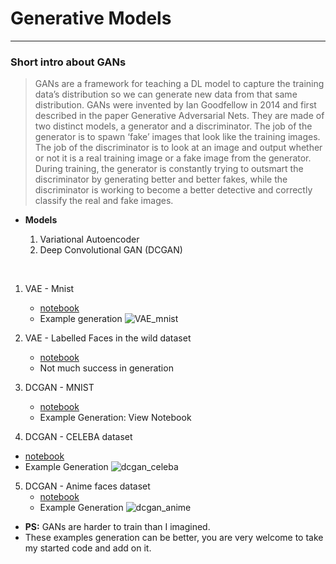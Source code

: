# Generative Models

-----------------

### Short intro about GANs

> GANs are a framework for teaching a DL model to capture the training data’s distribution so we can generate new data from that same distribution. GANs were invented by Ian Goodfellow in 2014 and first described in the paper Generative Adversarial Nets. They are made of two distinct models, a generator and a discriminator. The job of the generator is to spawn ‘fake’ images that look like the training images. The job of the discriminator is to look at an image and output whether or not it is a real training image or a fake image from the generator. During training, the generator is constantly trying to outsmart the discriminator by generating better and better fakes, while the discriminator is working to become a better detective and correctly classify the real and fake images. 

* **Models**

  1) Variational Autoencoder
  2) Deep Convolutional GAN (DCGAN)

<br>


1) VAE - Mnist
    * [notebook](https://nbviewer.jupyter.org/github/veb-101/Generative_Models/blob/master/Variational_autoencoder_MNIST/Variational_autoencoder_pytorch.ipynb)
    * Example generation
        ![VAE_mnist](./Variational_autoencoder_MNIST/generation.gif)


2) VAE - Labelled Faces in the wild dataset
   * [notebook](https://nbviewer.jupyter.org/github/veb-101/Generative_Models/blob/master/Variational_autoencoder_LFW/generate-celebrity-faces-vae.ipynb)
   * Not much success in generation
  
3) DCGAN - MNIST
    * [notebook](https://nbviewer.jupyter.org/github/veb-101/Generative_Models/blob/master/DCGAN_Mnist/DCGAN_MNIST.ipynb)
    * Example Generation: View Notebook
    
4) DCGAN - CELEBA dataset
 *  [notebook](https://nbviewer.jupyter.org/github/veb-101/Generative_Models/blob/master/DC_GAN_CelebA/DCGAN_CelebA_dataset.ipynb)
 *  Example Generation
  ![dcgan_celeba](./DC_GAN_CelebA/celebrity.gif)

5) DCGAN - Anime faces dataset
   * [notebook](https://nbviewer.jupyter.org/github/veb-101/Generative_Models/blob/master/DCGAN_Anime_faces/dcgan-anime-faces.ipynb)
   * Example Generation
    ![dcgan_anime](./DCGAN_Anime_faces\generation.gif)


* **PS:** GANs are harder to train than I imagined.
* These examples generation can be better, you are very welcome to take my started code and add on it.

